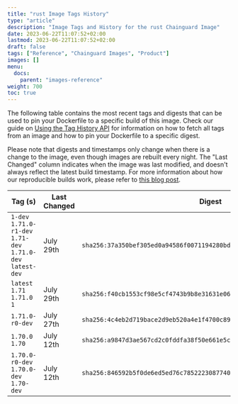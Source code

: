 ```yaml
---
title: "rust Image Tags History"
type: "article"
description: "Image Tags and History for the rust Chainguard Image"
date: 2023-06-22T11:07:52+02:00
lastmod: 2023-06-22T11:07:52+02:00
draft: false
tags: ["Reference", "Chainguard Images", "Product"]
images: []
menu:
  docs:
    parent: "images-reference"
weight: 700
toc: true
---
```


The following table contains the most recent tags and digests that can be used to pin your Dockerfile to a specific build of this image. Check our guide on [Using the Tag History API](/chainguard/chainguard-images/using-the-tag-history-api/) for information on how to fetch all tags from an image and how to pin your Dockerfile to a specific digest.

Please note that digests and timestamps only change when there is a change to the image, even though images are rebuilt every night. The "Last Changed" column indicates when the image was last modified, and doesn't always reflect the latest build timestamp. For more information about how our reproducible builds work, please refer to [this blog post](https://www.chainguard.dev/unchained/reproducing-chainguards-reproducible-image-builds).

| Tag (s)                                                       | Last Changed | Digest                                                                    |
|---------------------------------------------------------------|--------------|---------------------------------------------------------------------------|
|  `1-dev` `1.71.0-r1-dev` `1.71-dev` `1.71.0-dev` `latest-dev` | July 29th    | `sha256:37a350bef305ed0a94586f0071194280bd9eb346ba2f773b61d1acd52558ec5f` |
|  `latest` `1.71` `1.71.0` `1`                                 | July 29th    | `sha256:f40cb1553cf98e5cf4743b9b8e31631e06177a56458d57e34efc06be84f5ad59` |
|  `1.71.0-r0-dev`                                              | July 27th    | `sha256:4c4eb2d719bace2d9eb520a4e1f4700c89a230be1ab8e200e8bce8f0465ed788` |
|  `1.70.0` `1.70`                                              | July 12th    | `sha256:a9847d3ae567cd2c0fddfa38f50e661e5c3a757a268a665b9826ac47a99944a1` |
|  `1.70.0-r0-dev` `1.70.0-dev` `1.70-dev`                      | July 12th    | `sha256:846592b5f0de6ed5ed76c785222308774007664a69e01c4318611ce19acd88e5` |
